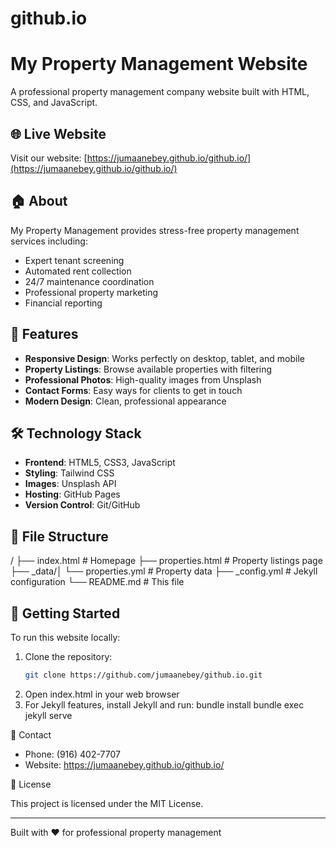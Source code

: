 # github.io
 # My Property Management Website

  A professional property management company website built with HTML, CSS,
  and JavaScript.

  ## 🌐 Live Website

  Visit our website: [https://jumaanebey.github.io/github.io/](https://jumaanebey.github.io/github.io/)

  ## 🏠 About

  My Property Management provides stress-free property management services
  including:

  - Expert tenant screening
  - Automated rent collection
  - 24/7 maintenance coordination
  - Professional property marketing
  - Financial reporting

  ## 📱 Features

  - **Responsive Design**: Works perfectly on desktop, tablet, and mobile
  - **Property Listings**: Browse available properties with filtering
  - **Professional Photos**: High-quality images from Unsplash
  - **Contact Forms**: Easy ways for clients to get in touch
  - **Modern Design**: Clean, professional appearance

  ## 🛠️ Technology Stack

  - **Frontend**: HTML5, CSS3, JavaScript
  - **Styling**: Tailwind CSS
  - **Images**: Unsplash API
  - **Hosting**: GitHub Pages
  - **Version Control**: Git/GitHub

  ## 📂 File Structure

  /
  ├── index.html          # Homepage
  ├── properties.html     # Property listings page
  ├── _data/│   └── properties.yml  # Property data
  ├── _config.yml        # Jekyll configuration
  └── README.md          # This file

  ## 🚀 Getting Started

  To run this website locally:

  1. Clone the repository:
     ```bash
     git clone https://github.com/jumaanebey/github.io.git

  2. Open index.html in your web browser
  3. For Jekyll features, install Jekyll and run:
  bundle install
  bundle exec jekyll serve

  📧 Contact

  - Phone: (916) 402-7707
  - Website: https://jumaanebey.github.io/github.io/

  📄 License

  This project is licensed under the MIT License.

  ---
  Built with ❤️ for professional property management
